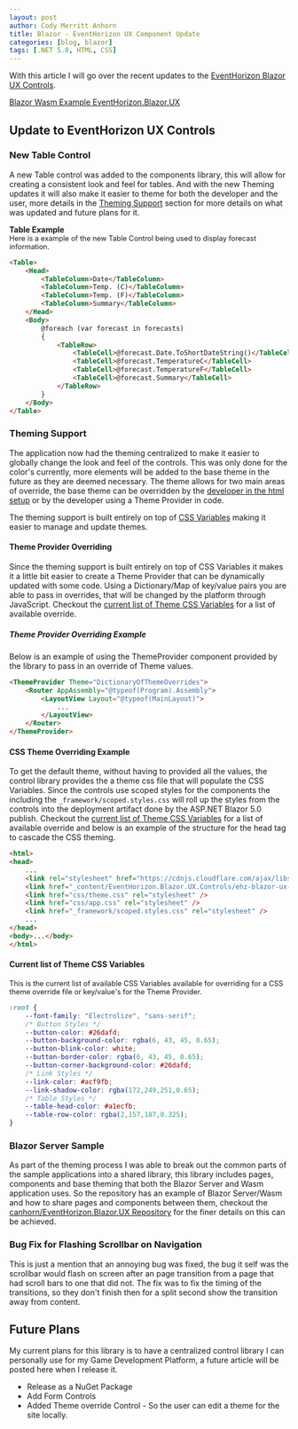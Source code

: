 ```yaml
---
layout: post
author: Cody Merritt Anhorn
title: Blazor - EventHorizon UX Component Update
categories: [blog, blazor]
tags: [.NET 5.0, HTML, CSS]
---
```


With this article I will go over the recent updates to the <a href="https://github.com/canhorn/EventHorizon.Blazor.UX" target="_blank">EventHorizon Blazor UX Controls</a>.



<a href="https://lively-mud-0597d4e10.azurestaticapps.net/" target="_blank">Blazor Wasm Example EventHorizon.Blazor.UX</a>

## Update to EventHorizon UX Controls

### New Table Control

A new Table control was added to the components library, this will allow for creating a consistent look and feel for tables. And with the new Theming updates it will also make it easier to theme for both the developer and the user, more details in the <a href="#theming-support" title="Go checkout the Theming update for more details on what was updated">Theming Support</a> section for more details on what was updated and future plans for it.

**Table Example**<br />
<span style="font-size: 0.8rem">
    Here is a example of the new Table Control being used to display forecast information.
</span>
~~~ html
<Table>
    <Head>
        <TableColumn>Date</TableColumn>
        <TableColumn>Temp. (C)</TableColumn>
        <TableColumn>Temp. (F)</TableColumn>
        <TableColumn>Summary</TableColumn>
    </Head>
    <Body>
        @foreach (var forecast in forecasts)
        {
            <TableRow>
                <TableCell>@forecast.Date.ToShortDateString()</TableCell>
                <TableCell>@forecast.TemperatureC</TableCell>
                <TableCell>@forecast.TemperatureF</TableCell>
                <TableCell>@forecast.Summary</TableCell>
            </TableRow>
        }
    </Body>
</Table>
~~~

### Theming Support

The application now had the theming centralized to make it easier to globally change the look and feel of the controls. This was only done for the color's currently, more elements will be added to the base theme in the future as they are deemed necessary. The theme allows for two main areas of override, the base theme can be overridden by the <a href="#developer-theme-overriding">developer in the html setup</a> or by the developer using a Theme Provider in code. 

The theming support is built entirely on top of <a href="https://www.w3schools.com/css/css3_variables.asp" target="_blank" title="Checkout W3 Schools for more details on CSS Variables">CSS Variables</a> making it easier to manage and update themes.

#### Theme Provider Overriding

Since the theming support is built entirely on top of CSS Variables it makes it a little bit easier to create a Theme Provider that can be dynamically updated with some code. Using a Dictionary/Map of key/value pairs you are able to pass in overrides, that will be changed by the platform through JavaScript. Checkout the <a href="#current-list-of-theme-css-variables" title="Checkout the CSS Variables available for Override">current list of Theme CSS Variables</a> for a list of available override.

##### Theme Provider Overriding Example

Below is an example of using the ThemeProvider component provided by the library to pass in an override of Theme values.

~~~ html
<ThemeProvider Theme="DictionaryOfThemeOverrides">
    <Router AppAssembly="@typeof(Program).Assembly">
        <LayoutView Layout="@typeof(MainLayout)">
            ...
        </LayoutView>
    </Router>
</ThemeProvider>
~~~

#### CSS Theme Overriding Example

To get the default theme, without having to provided all the values, the control library provides the a theme css file that will populate the CSS Variables. Since the controls use scoped styles for the components the including the <code>_framework/scoped.styles.css</code> will roll up the styles from the controls into the deployment artifact done by the ASP.NET Blazor 5.0 publish. Checkout the <a href="#current-list-of-theme-css-variables" title="Checkout the CSS Variables available for Override">current list of Theme CSS Variables</a> for a list of available override and below is an example of the structure for the head tag to cascade the CSS theming.

~~~ html
<html>
<head>
    ...
    <link rel="stylesheet" href="https://cdnjs.cloudflare.com/ajax/libs/animate.css/4.0.0/animate.min.css" />
    <link href="_content/EventHorizon.Blazor.UX.Controls/ehz-blazor-ux-theme.css" rel="stylesheet" />
    <link href="css/theme.css" rel="stylesheet" />
    <link href="css/app.css" rel="stylesheet" />
    <link href="_framework/scoped.styles.css" rel="stylesheet" />
    ...
</head>
<body>...</body>
</html>
~~~

#### Current list of Theme CSS Variables

<span style="font-size: 0.8rem">
    This is the current list of available CSS Variables available for overriding for a CSS theme override file or key/value's for the Theme Provider.
</span>

~~~ css
:root {
    --font-family: "Electrolize", "sans-serif";
    /* Button Styles */
    --button-color: #26dafd;
    --button-background-color: rgba(6, 43, 45, 0.65);
    --button-blink-color: white;
    --button-border-color: rgba(6, 43, 45, 0.65);
    --button-corner-background-color: #26dafd;
    /* Link Styles */
    --link-color: #acf9fb;
    --link-shadow-color: rgba(172,249,251,0.65);
    /* Table Styles */
    --table-head-color: #a1ecfb;
    --table-row-color: rgba(2,157,187,0.325);
}
~~~

### Blazor Server Sample

As part of the theming process I was able to break out the common parts of the sample applications into a shared library, this library includes pages, components and base theming that both the Blazor Server and Wasm application uses. So the repository has an example of Blazor Server/Wasm and how to share pages and components between them, checkout the <a href="https://github.com/canhorn/EventHorizon.Blazor.UX" target="_blank">canhorn/EventHorizon.Blazor.UX Repository</a> for the finer details on this can be achieved.

### Bug Fix for Flashing Scrollbar on Navigation

This is just a mention that an annoying bug was fixed, the bug it self was the scrollbar would flash on screen after an page transition from a page that had scroll bars to one that did not. The fix was to fix the timing of the transitions, so they don't finish then for a split second show the transition away from content.

## Future Plans

My current plans for this library is to have a centralized control library I can personally use for my Game Development Platform, a future article will be posted here when I release it. 

<ul class="future-plans__list">
    <li>
        Release as a NuGet Package
    </li>
    <li>
        Add Form Controls
    </li>
    <li>
        Added Theme override Control - So the user can edit a theme for the site locally.
    </li>
</ul>

<style>
    .future-plans__list {
        padding-left: 2rem;
    }
</style>